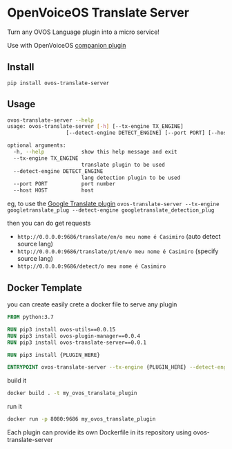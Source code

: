 # OpenVoiceOS Translate Server

Turn any OVOS Language plugin into a micro service!

Use with OpenVoiceOS [companion plugin](https://github.com/OpenVoiceOS/ovos-translate-server-plugin)

## Install

`pip install ovos-translate-server`

## Usage

```bash
ovos-translate-server --help
usage: ovos-translate-server [-h] [--tx-engine TX_ENGINE]
                   [--detect-engine DETECT_ENGINE] [--port PORT] [--host HOST]

optional arguments:
  -h, --help            show this help message and exit
  --tx-engine TX_ENGINE
                        translate plugin to be used
  --detect-engine DETECT_ENGINE
                        lang detection plugin to be used
  --port PORT           port number
  --host HOST           host

```

eg, to use the [Google Translate plugin](https://github.com/NeonGeckoCom/neon-lang-plugin-google_translate) `ovos-translate-server --tx-engine googletranslate_plug --detect-engine googletranslate_detection_plug`

then you can do get requests

- `http://0.0.0.0:9686/translate/en/o meu nome é Casimiro` (auto detect source lang)
- `http://0.0.0.0:9686/translate/pt/en/o meu nome é Casimiro`  (specify source lang)
- `http://0.0.0.0:9686/detect/o meu nome é Casimiro`

## Docker Template

you can create easily crete a docker file to serve any plugin

```dockerfile
FROM python:3.7

RUN pip3 install ovos-utils==0.0.15
RUN pip3 install ovos-plugin-manager==0.0.4
RUN pip3 install ovos-translate-server==0.0.1

RUN pip3 install {PLUGIN_HERE}

ENTRYPOINT ovos-translate-server --tx-engine {PLUGIN_HERE} --detect-engine {PLUGIN_HERE}
```

build it
```bash
docker build . -t my_ovos_translate_plugin
```

run it
```bash
docker run -p 8080:9686 my_ovos_translate_plugin
```

Each plugin can provide its own Dockerfile in its repository using ovos-translate-server